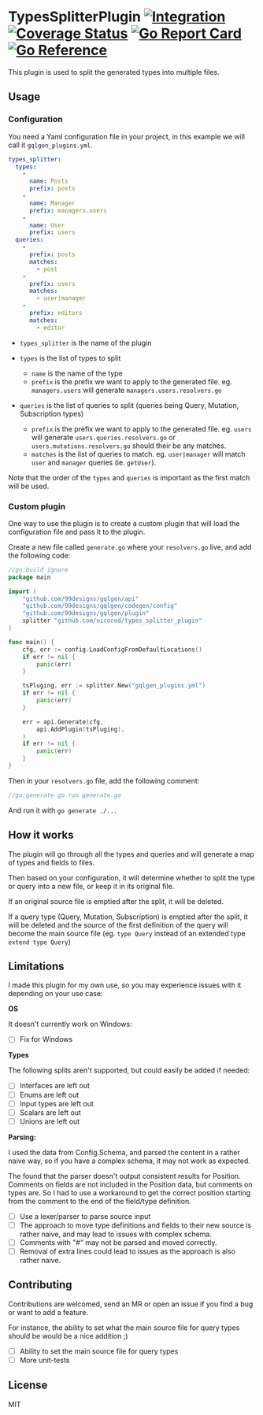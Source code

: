 # TypesSplitterPlugin [![Integration](https://github.com/nicored/types_splitter_plugin/actions/workflows/integration.yml/badge.svg)](https://github.com/nicored/types_splitter_plugin/actions) [![Coverage Status](https://coveralls.io/repos/github/nicored/types_splitter_plugin/badge.svg?branch=main)](https://coveralls.io/github/nicored/types_splitter_plugin?branch=main) [![Go Report Card](https://goreportcard.com/badge/github.com/nicored/types_splitter_plugin)](https://goreportcard.com/report/github.com/nicored/types_splitter_plugin) [![Go Reference](https://pkg.go.dev/badge/github.com/nicored/types_splitter_plugin.svg)](https://pkg.go.dev/github.com/nicored/types_splitter_plugin)

This plugin is used to split the generated types into multiple files.

## Usage

### Configuration

You need a Yaml configuration file in your project, in this example we will call it `gqlgen_plugins.yml`.

```yaml
types_splitter:
  types:
    -
      name: Posts
      prefix: posts
    -
      name: Manager
      prefix: managers.users
    -
      name: User
      prefix: users
  queries:
    -
      prefix: posts
      matches:
        - post
    -
      prefix: users
      matches:
        - user|manager
    -
      prefix: editors
      matches:
        - editor
```

- `types_splitter` is the name of the plugin


- `types` is the list of types to split
  - `name` is the name of the type
  - `prefix` is the prefix we want to apply to the generated file. eg. `managers.users` will generate `managers.users.resolvers.go`


- `queries` is the list of queries to split (queries being Query, Mutation, Subscription types)
  - `prefix` is the prefix we want to apply to the generated file. eg. `users` will generate `users.queries.resolvers.go` or `users.mutations.resolvers.go` should their be any matches.
  - `matches` is the list of queries to match. eg. `user|manager` will match `user` and `manager` queries (ie. `getUser`).

Note that the order of the `types` and `queries` is important as the first match will be used.

### Custom plugin

One way to use the plugin is to create a custom plugin that will load the configuration file and pass it to the plugin.

Create a new file called `generate.go` where your `resolvers.go` live, and add the following code:

```go
//go:build ignore
package main

import (
    "github.com/99designs/gqlgen/api"
    "github.com/99designs/gqlgen/codegen/config"
    "github.com/99designs/gqlgen/plugin"
    splitter "github.com/nicored/types_splitter_plugin"
)

func main() {
    cfg, err := config.LoadConfigFromDefaultLocations()
    if err != nil {
        panic(err)
    }

    tsPluging, err := splitter.New("gqlgen_plugins.yml")
	if err != nil {
		panic(err)
    }

    err = api.Generate(cfg,
        api.AddPlugin(tsPluging),
    )
    if err != nil {
        panic(err)
    }
}
```

Then in your `resolvers.go` file, add the following comment:

```go
//go:generate go run generate.go
```

And run it with `go generate ./...`

## How it works

The plugin will go through all the types and queries and will generate a map of types and fields to files.

Then based on your configuration, it will determine whether to split the type or query into a new file, or keep it in its original file.

If an original source file is emptied after the split, it will be deleted.

If a query type (Query, Mutation, Subscription) is emptied after the split, it will be deleted and the source of the first definition of the query will become the main source file (eg. `type Query` instead of an extended type `extend type Query`)

## Limitations

I made this plugin for my own use, so you may experience issues with it depending on your use case:

**OS**

It doesn't currently work on Windows:

- [ ] Fix for Windows

**Types**

The following splits aren't supported, but could easily be added if needed:

- [ ] Interfaces are left out
- [ ] Enums are left out
- [ ] Input types are left out
- [ ] Scalars are left out
- [ ] Unions are left out

**Parsing:**

I used the data from Config.Schema, and parsed the content in a rather naive way, so if you have a complex schema, it may not work as expected.

The found that the parser doesn't output consistent results for Position. Comments on fields are not included in the Position data, but comments on types are. So I had to use a workaround to get the correct position starting from the comment to the end of the field/type definition.

- [ ] Use a lexer/parser to parse source input
- [ ] The approach to move type definitions and fields to their new source is rather naive, and may lead to issues with complex schema. 
- [ ] Comments with "#" may not be parsed and moved correctly.
- [ ] Removal of extra lines could lead to issues as the approach is also rather naive.

## Contributing

Contributions are welcomed, send an MR or open an issue if you find a bug or want to add a feature.

For instance, the ability to set what the main source file for query types should be would be a nice addition ;)

- [ ] Ability to set the main source file for query types
- [ ] More unit-tests

## License
MIT
